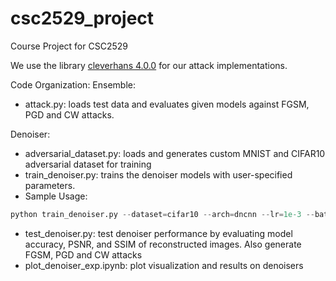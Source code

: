 # csc2529_project
Course Project for CSC2529

We use the library [cleverhans 4.0.0](https://github.com/cleverhans-lab/cleverhans/releases/tag/v4.0.0) for our attack implementations. 

Code Organization:
Ensemble:
- attack.py: loads test data and evaluates given models against FGSM, PGD and CW attacks.

Denoiser:
- adversarial_dataset.py: loads and generates custom MNIST and CIFAR10 adversarial dataset for training
- train_denoiser.py: trains the denoiser models with user-specified parameters. 
- Sample Usage:
```python
python train_denoiser.py --dataset=cifar10 --arch=dncnn --lr=1e-3 --batch_size=64 --epochs=5
```
- test_denoiser.py: test denoiser performance by evaluating model accuracy, PSNR, and SSIM of reconstructed images. Also generate FGSM, PGD and CW attacks
- plot_denoiser_exp.ipynb: plot visualization and results on denoisers




